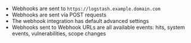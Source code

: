 * Webhooks are sent to `https://logstash.example.domain.com`
* Webhooks are sent via POST requests
* The webhook integration has default advanced settings
* Webhooks sent to Webhook URLs are all available events: hits, system events, vulnerabilities, scope changes
